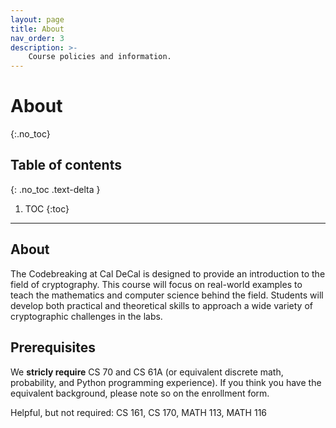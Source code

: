 ```yaml
---
layout: page
title: About
nav_order: 3
description: >-
    Course policies and information.
---
```


# About
{:.no_toc}

## Table of contents
{: .no_toc .text-delta }

1. TOC
{:toc}

---

## About

The Codebreaking at Cal DeCal is designed to provide an introduction to the field of cryptography. This course will focus on real-world examples to teach the mathematics and computer science behind the field. Students will develop both practical and theoretical skills to approach a wide variety of cryptographic challenges in the labs.

## Prerequisites
We **stricly require** CS 70 and CS 61A (or equivalent discrete math, probability, and Python programming experience). If you think you have the equivalent background, 
please note so on the enrollment form.

Helpful, but not required: CS 161, CS 170, MATH 113, MATH 116
